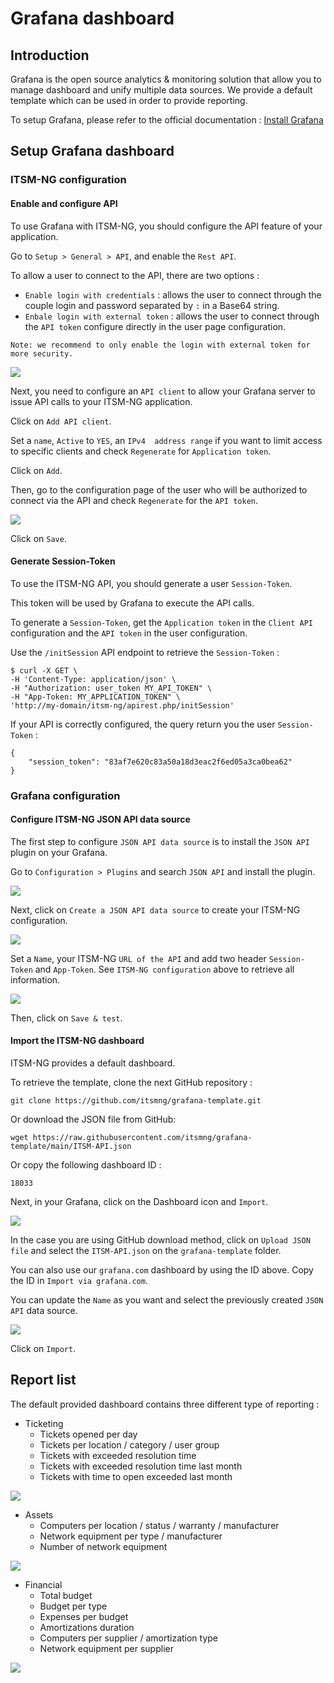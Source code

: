 # Grafana dashboard

## Introduction

Grafana is the open source analytics & monitoring solution that allow you to manage dashboard and unify multiple data sources.
We provide a default template which can be used in order to provide reporting.

To setup Grafana, please refer to the official documentation : [Install Grafana](https://grafana.com/docs/grafana/latest/setup-grafana/installation/)

## Setup Grafana dashboard

### ITSM-NG configuration

#### Enable and configure API

To use Grafana with ITSM-NG, you should configure the API feature of your application.

Go to `Setup > General > API`, and enable the `Rest API`.

To allow a user to connect to the API, there are two options :

* `Enable login with credentials` : allows the user to connect through the couple login and password separated by `:` in a Base64 string.
* `Enbale login with external token` : allows the user to connect through the `API token` configure directly in the user page configuration.

`Note: we recommend to only enable the login with external token for more security.`

![](../img/grafana/grafana_api_configuration.png)

Next, you need to configure an `API client` to allow your Grafana server to issue API calls to your ITSM-NG application.

Click on `Add API client`.

Set a `name`, `Active` to `YES`, an `IPv4  address range` if you want to limit access to specific clients and check `Regenerate` for `Application token`.

Click on `Add`.

Then, go to the configuration page of the user who will be authorized to connect via the API and check `Regenerate` for the `API token`.

![](../img/grafana/grafana_api_user.png)

Click on `Save`.

#### Generate Session-Token

To use the ITSM-NG API, you should generate a user `Session-Token`.

This token will be used by Grafana to execute the API calls.

To generate a `Session-Token`, get the `Application token` in the `Client API` configuration and the `API token` in the user configuration.

Use the `/initSession` API endpoint to retrieve the `Session-Token` :

	$ curl -X GET \
	-H 'Content-Type: application/json' \
	-H "Authorization: user_token MY_API_TOKEN" \
	-H "App-Token: MY_APPLICATION_TOKEN" \
	'http://my-domain/itsm-ng/apirest.php/initSession'

If your API is correctly configured, the query return you the user `Session-Token` :

	{
		"session_token": "83af7e620c83a50a18d3eac2f6ed05a3ca0bea62"
	}

### Grafana configuration

#### Configure ITSM-NG JSON API data source

The first step to configure `JSON API data source` is to install the `JSON API` plugin on your Grafana.

Go to `Configuration > Plugins` and search `JSON API` and install the plugin.

![](../img/grafana/grafana_json_api_plugin.png)

Next, click on `Create a JSON API data source` to create your ITSM-NG configuration.

![](../img/grafana/grafana_json_api_create.png)

Set a `Name`, your ITSM-NG `URL of the API` and add two header `Session-Token` and `App-Token`. See `ITSM-NG configuration` above to retrieve all information.

![](../img/grafana/grafana_json_api_configuration.png)

Then, click on `Save & test`.

#### Import the ITSM-NG dashboard

ITSM-NG provides a default dashboard.

To retrieve the template, clone the next GitHub repository :

	git clone https://github.com/itsmng/grafana-template.git

Or download the JSON file from GitHub:

	wget https://raw.githubusercontent.com/itsmng/grafana-template/main/ITSM-API.json

Or copy the following dashboard ID :

	18033

Next, in your Grafana, click on the Dashboard icon and `Import`.

![](../img/grafana/grafana_dashboard_import.png)

In the case you are using GitHub download method, click on `Upload JSON file` and select the `ITSM-API.json` on the `grafana-template` folder.

You can also use our `grafana.com` dashboard by using the ID above. Copy the ID in `Import via grafana.com`.

You can update the `Name` as you want and select the previously created `JSON API` data source.

![](../img/grafana/grafana_dashboard_itsm.png)

Click on `Import`.

## Report list 

The default provided dashboard contains three different type of reporting : 

* Ticketing
	* Tickets opened per day
	* Tickets per location / category / user group
	* Tickets with exceeded resolution time
	* Tickets with exceeded resolution time last month
	* Tickets with time to open exceeded last month

![](../img/grafana/grafana_dashboard_ticketing.png)

* Assets
	* Computers per location / status / warranty / manufacturer
	* Network equipment per type / manufacturer
	* Number of network equipment

![](../img/grafana/grafana_dashboard_asset.png)

* Financial
	* Total budget
	* Budget per type
	* Expenses per budget
	* Amortizations duration
	* Computers per supplier / amortization type
	* Network equipment per supplier

![](../img/grafana/grafana_dashboard_financial.png)
